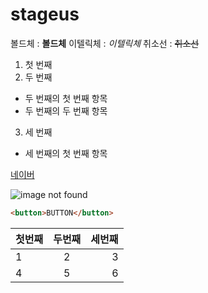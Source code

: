 # stageus

볼드체 : **볼드체**
이텔릭체 : *이텔릭체*
취소선 : ~~취소선~~

1. 첫 번째 
2. 두 번째
- 두 번째의 첫 번째 항목
- 두 번째의 두 번째 항목
3. 세 번째
- 세 번째의 첫 번째 항목

[네이버](https://www.naver.com)

![image not found](./src/index.jpg)

```html
<button>BUTTON</button>
```

|첫번째|두번째|세번째|
|------|:----:|-----:|
|1|2|3|
|4|5|6|
